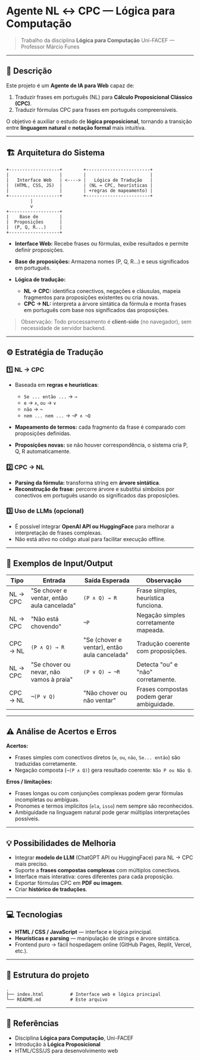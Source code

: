 # Agente NL ↔ CPC — Lógica para Computação

> Trabalho da disciplina **Lógica para Computação**
> Uni-FACEF — Professor Márcio Funes

---

## 📝 Descrição

Este projeto é um **Agente de IA para Web** capaz de:

1. Traduzir frases em português (NL) para **Cálculo Proposicional Clássico (CPC)**.
2. Traduzir fórmulas CPC para frases em português compreensíveis.

O objetivo é auxiliar o estudo de **lógica proposicional**, tornando a transição entre **linguagem natural** e **notação formal** mais intuitiva.

---

## 🏗 Arquitetura do Sistema

```
+-------------------+        +------------------------+
|                   |        |                        |
|   Interface Web   | <----> |   Lógica de Tradução   |
|  (HTML, CSS, JS)  |        | (NL ↔ CPC, heurísticas |
|                   |        | +regras de mapeamento) |
+-------------------+        +------------------------+
         |
         v
+-------------------+
|    Base de        |
|  Proposições      |
|  (P, Q, R...)     |
+-------------------+
```

* **Interface Web:** Recebe frases ou fórmulas, exibe resultados e permite definir proposições.
* **Base de proposições:** Armazena nomes (P, Q, R...) e seus significados em português.
* **Lógica de tradução:**

  * **NL → CPC:** identifica conectivos, negações e cláusulas, mapeia fragmentos para proposições existentes ou cria novas.
  * **CPC → NL:** interpreta a árvore sintática da fórmula e monta frases em português com base nos significados das proposições.

> Observação: Todo processamento é **client-side** (no navegador), sem necessidade de servidor backend.

---

## ⚙️ Estratégia de Tradução

### 1️⃣ NL → CPC

* Baseada em **regras e heurísticas**:

  * `Se ... então ...` → `→`
  * `e` → `∧`, `ou` → `∨`
  * `não` → `¬`
  * `nem ... nem ...` → `¬P ∧ ¬Q`
* **Mapeamento de termos:** cada fragmento da frase é comparado com proposições definidas.
* **Proposições novas:** se não houver correspondência, o sistema cria P, Q, R automaticamente.

### 2️⃣ CPC → NL

* **Parsing da fórmula:** transforma string em **árvore sintática**.
* **Reconstrução de frase:** percorre árvore e substitui símbolos por conectivos em português usando os significados das proposições.

### 3️⃣ Uso de LLMs (opcional)

* É possível integrar **OpenAI API ou HuggingFace** para melhorar a interpretação de frases complexas.
* Não está ativo no código atual para facilitar execução offline.

---

## 🧩 Exemplos de Input/Output

| Tipo     | Entrada                                    | Saída Esperada                               | Observação                                |
| -------- | ------------------------------------------ | -------------------------------------------- | ----------------------------------------- |
| NL → CPC | "Se chover e ventar, então aula cancelada" | `(P ∧ Q) → R`                                | Frase simples, heurística funciona.       |
| NL → CPC | "Não está chovendo"                        | `¬P`                                         | Negação simples corretamente mapeada.     |
| CPC → NL | `(P ∧ Q) → R`                              | "Se (chover e ventar), então aula cancelada" | Tradução coerente com proposições.        |
| NL → CPC | "Se chover ou nevar, não vamos à praia"    | `(P ∨ Q) → ¬R`                               | Detecta "ou" e "não" corretamente.        |
| CPC → NL | `¬(P ∨ Q)`                                 | "Não chover ou não ventar"                   | Frases compostas podem gerar ambiguidade. |

---

## ⚠️ Análise de Acertos e Erros

**Acertos:**

* Frases simples com conectivos diretos (`e`, `ou`, `não`, `Se... então`) são traduzidas corretamente.
* Negação composta (`¬(P ∧ Q)`) gera resultado coerente: `Não P ou Não Q`.

**Erros / limitações:**

* Frases longas ou com conjunções complexas podem gerar fórmulas incompletas ou ambíguas.
* Pronomes e termos implícitos (`ela`, `isso`) nem sempre são reconhecidos.
* Ambiguidade na linguagem natural pode gerar múltiplas interpretações possíveis.

---

## 💡 Possibilidades de Melhoria

* Integrar **modelo de LLM** (ChatGPT API ou HuggingFace) para NL → CPC mais preciso.
* Suporte a **frases compostas complexas** com múltiplos conectivos.
* Interface mais interativa: cores diferentes para cada proposição.
* Exportar fórmulas CPC em **PDF ou imagem**.
* Criar **histórico de traduções**.

---

## 💻 Tecnologias

* **HTML / CSS / JavaScript** — interface e lógica principal.
* **Heurísticas e parsing** — manipulação de strings e árvore sintática.
* Frontend puro → fácil hospedagem online (GitHub Pages, Replit, Vercel, etc.).

---

## 📂 Estrutura do projeto

```
.
├── index.html          # Interface web e lógica principal
└── README.md           # Este arquivo
```

---

## 📖 Referências

* Disciplina **Lógica para Computação**, Uni-FACEF
* Introdução à **Lógica Proposicional**
* HTML/CSS/JS para desenvolvimento web
